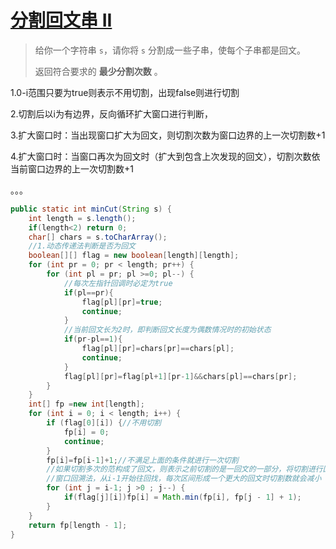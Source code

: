 # [分割回文串 II](https://leetcode-cn.com/problems/palindrome-partitioning-ii/)

>给你一个字符串 `s`，请你将 `s` 分割成一些子串，使每个子串都是回文。
>
>返回符合要求的 **最少分割次数** 。

1.0-i范围只要为true则表示不用切割，出现false则进行切割

2.切割后以i为有边界，反向循环扩大窗口进行判断，

3.扩大窗口时：当出现窗口扩大为回文，则切割次数为窗口边界的上一次切割数+1

4.扩大窗口时：当窗口再次为回文时（扩大到包含上次发现的回文），切割次数依当前窗口边界的上一次切割数+1

。。。

```java
public static int minCut(String s) {
    int length = s.length();
    if(length<2) return 0;
    char[] chars = s.toCharArray();
    //1.动态传递法判断是否为回文
    boolean[][] flag = new boolean[length][length];
    for (int pr = 0; pr < length; pr++) {
        for (int pl = pr; pl >=0; pl--) {
            //每次左指针回调时必定为true
            if(pl==pr){
                flag[pl][pr]=true;
                continue;
            }
            //当前回文长为2时，即判断回文长度为偶数情况时的初始状态
            if(pr-pl==1){
                flag[pl][pr]=chars[pr]==chars[pl];
                continue;
            }
            flag[pl][pr]=flag[pl+1][pr-1]&&chars[pl]==chars[pr];
        }
    }
    int[] fp =new int[length];
    for (int i = 0; i < length; i++) {
        if (flag[0][i]) {//不用切割
            fp[i] = 0;
            continue;
        }
        fp[i]=fp[i-1]+1;//不满足上面的条件就进行一次切割
        //如果切割多次的范构成了回文，则表示之前切割的是一回文的一部分，将切割进行回溯，
        //窗口回溯法，从i-1开始往回找，每次区间形成一个更大的回文时切割数就会减小
        for (int j = i-1; j >0 ; j--) {
            if(flag[j][i])fp[i] = Math.min(fp[i], fp[j - 1] + 1);
        }
    }
    return fp[length - 1];
}
```